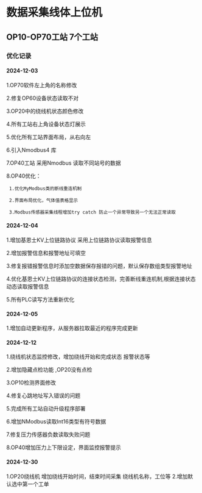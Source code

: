﻿# 数据采集线体上位机

## OP10-OP70工站 7个工站

### 优化记录

#### 2024-12-03
 1.OP70软件左上角的名称修改

 2.修复OP60设备状态读取不对

 3.OP20中的绕线机状态颜色修改

 4.所有工站右上角设备状态灯展示

 5.优化所有工站界面布局，从右向左

 6.引入Nmodbus4 库 

 7.OP40工站 采用Nmodbus 读取不同站号的数据

 8.OP40优化：

	 1.优化MyModbus类的断线重连机制

	 2.界面布局优化，气体值表格显示

	 3.Modbus传感器采集线程增加try catch 防止一个异常导致另一个无法正常读取


#### 2024-12-04
1.增加基恩士KV上位链路协议 采用上位链路协议读取报警信息

2.增加报警信息和报警地址可填空

3.修复报错报警信息时添加空数据保存报错的问题，默认保存数组类型报警地址

4.优化基恩士KV上位链路协议的连接状态检测，完善断线重连机制,根据连接状态动态读取报警信息

5.所有PLC读写方法重新优化

#### 2024-12-05
1.增加自动更新程序，从服务器拉取最近的程序完成更新

#### 2024-12-12
1.绕线机状态监控修改，增加绕线开始和完成状态 报警状态等

2.增加隐藏点检功能 ,OP20没有点检

3.OP10检测界面修改

4.修复心跳地址写入错误的问题

5.完成所有工站自动升级程序部署

6.增加NModbus读取Int16类型有符号数据 

7.修复压力传感器负数读取失败问题

8.OP40增加压力上下限设定，界面监控报警提示


#### 2024-12-30
1.OP20绕线机 增加绕线开始时间，结束时间采集 绕线机名称，工位等
2.增加默认选中第一个工单

